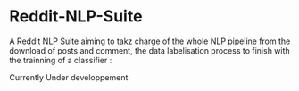 # Reddit-NLP-Suite
A Reddit NLP Suite aiming to takz charge of the whole NLP pipeline from the download of posts and comment, the data labelisation process to finish with the trainning of a classifier :

Currently Under developpement
